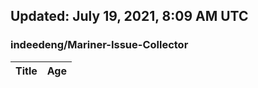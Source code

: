 ## Updated: July 19, 2021, 8:09 AM UTC


### indeedeng/Mariner-Issue-Collector
|**Title**|**Age**|
|:----|:----|